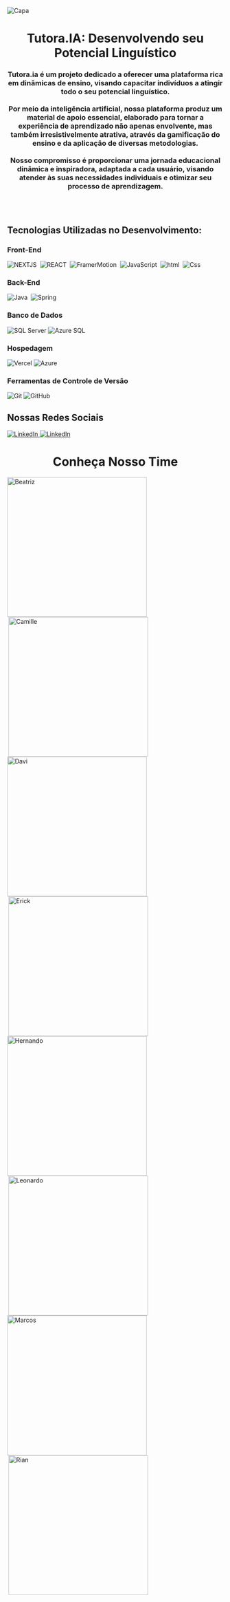 ![Capa](https://github.com/Tutora-ia/.github/assets/144457305/22d5ab63-a95a-460f-bfd2-38ef06dba002)
<h1 align="center">Tutora.IA: Desenvolvendo seu Potencial Linguístico</h1>
<h3 align="center">Tutora.ia é um projeto dedicado a oferecer uma plataforma rica em dinâmicas de ensino, visando capacitar indivíduos a atingir todo o seu potencial linguístico.<br><br> Por meio da inteligência artificial, nossa plataforma produz um material de apoio essencial, elaborado para tornar a experiência de aprendizado não apenas envolvente, mas também irresistivelmente atrativa, através da gamificação do ensino e da aplicação de diversas metodologias.<br><br> Nosso compromisso é proporcionar uma jornada educacional dinâmica e inspiradora, adaptada a cada usuário, visando atender às suas necessidades individuais e otimizar seu processo de aprendizagem.</h3>
<br><br>

## Tecnologias Utilizadas no Desenvolvimento:
### Front-End
![NEXTJS](https://img.shields.io/badge/NEXT.JS-000?style=for-the-badge&logo=next.js&logoColor=FFFFFF)&nbsp;
![REACT](https://img.shields.io/badge/REACT-000000?style=for-the-badge&logo=react&logoColor=61DAFB)&nbsp;
![FramerMotion](https://img.shields.io/badge/Framer%20Motion-000?style=for-the-badge&logo=framer&logoColor=bb4b96)&nbsp;
![JavaScript](https://img.shields.io/badge/JavaScript-000?style=for-the-badge&logo=javascript&logoColor=f7df1e)&nbsp;
![html](https://img.shields.io/badge/HTML-000000?style=for-the-badge&logo=html5&logoColor=E34F26)&nbsp;
![Css](https://img.shields.io/badge/CSS-000000?style=for-the-badge&logo=css3&logoColor=1572B6)&nbsp;

### Back-End
![Java](https://img.shields.io/badge/Java-000000?style=for-the-badge&logo=openjdk&logoColor=e82d2f)&nbsp;
![Spring](https://img.shields.io/badge/Spring-000?style=for-the-badge&logo=spring&logoColor=6db33f)&nbsp;

### Banco de Dados
![SQL Server](https://img.shields.io/badge/Microsoft%20SQL%20Server-000?style=for-the-badge&logo=microsoft%20sql%20server&logoColor=CC2927)
![Azure SQL](https://img.shields.io/badge/AZURE%20SQL-000?style=for-the-badge&logo=microsoft%20sql%20server&logoColor=2cabdf)

### Hospedagem
![Vercel](https://img.shields.io/badge/Vercel-000000?style=for-the-badge&logo=vercel&logoColor=white)
![Azure](https://img.shields.io/badge/Microsoft_Azure-000?style=for-the-badge&logo=microsoft-azure&logoColor=0e6bde)&nbsp;

### Ferramentas de Controle de Versão
![Git](https://img.shields.io/badge/GIT-000000?style=for-the-badge&logo=git&logoColor=F05032)
![GitHub](https://img.shields.io/badge/GITHUB-000000?style=for-the-badge&logo=github&logoColor=FFFFFF)

<h2>Nossas Redes Sociais</h2>
<a href="https://www.linkedin.com/company/tutora-ia/" target="_blank" rel="noopener noreferrer"> <img alt="LinkedIn" title="LinkedIn" src="https://img.shields.io/badge/LINKEDIN-0A66C2?style=for-the-badge&logo=linkedin&logoColor=FFFFFF"/> </a>
<a href="https://www.instagram.com/tutora.ia/" target="_blank" rel="noopener noreferrer"> <img alt="LinkedIn" title="LinkedIn" src="https://img.shields.io/badge/Instagram-E4405F?style=for-the-badge&logo=instagram&logoColor=white"/> </a>

<h1 align="center">Conheça Nosso Time</h1>
<a href="https://www.linkedin.com/in/beatriz-kailane-3513b5248" target="_blank" style="display: inline-block; text-decoration: none;">
    <img src="https://github.com/Tutora-ia/.github/assets/144457305/e47bcfa3-c300-409a-aa1f-8db7baad7a69" alt="Beatriz" style="display: block; width: 325px; height: auto; margin-right: 20px;" align="left">
</a>
<a href="https://www.linkedin.com/in/camille-alves-cruz-42a229288" target="_blank" style="display: inline-block; text-decoration: none;">
    <img src="https://github.com/Tutora-ia/.github/assets/144457305/fefd0f33-3ef5-4276-9559-d4f525c21e4b" alt="Camille" style="display: block; width: 325px; height: auto; margin-right: 20px;" align="right">
</a>
<a href="https://www.linkedin.com/in/davirsouza" target="_blank" style="display: inline-block; text-decoration: none;">
    <img src="https://github.com/Tutora-ia/.github/assets/144457305/a54fa882-0da7-4c24-b7d2-d3b3095545bf" alt="Davi" style="display: block; width: 325px; height: auto; margin-right: 20px;" align="left">
</a>
<a href="https://www.linkedin.com/in/erick-badar%C3%B3-3849aa215/" target="_blank" style="display: inline-block; text-decoration: none;">
    <img src="https://github.com/Tutora-ia/.github/assets/144457305/5dea8590-9d5c-45c2-9c0a-dde0e7b744f1" alt="Erick" style="display: block; width: 325px; height: auto; margin-right: 20px;" align="right">
</a>
<a href="https://www.linkedin.com/in/hernando-silva-27400b203/" target="_blank" style="display: inline-block; text-decoration: none;">
    <img src="https://github.com/Tutora-ia/.github/assets/144457305/f73b6189-1da7-46d1-a306-e548338c0783" alt="Hernando" style="display: block; width: 325px; height: auto; margin-right: 20px;" align="left">
</a>
<a href="https://www.linkedin.com/in/leonardo-sardinha/" target="_blank" style="display: inline-block; text-decoration: none;">
    <img src="https://github.com/Tutora-ia/.github/assets/144457305/794accc0-85ba-4fe8-974d-d5b78261b3b8" alt="Leonardo" style="display: block; width: 325px; height: auto; margin-right: 20px;" align="right">
</a>
<a href="https://www.linkedin.com/in/marcos-sena2612/" target="_blank" style="display: inline-block; text-decoration: none;">
    <img src="https://github.com/Tutora-ia/.github/assets/144457305/7f769c3c-f9fe-4717-b1eb-b32df7c95eae" alt="Marcos" style="display: block; width: 325px; height: auto; margin-right: 20px;" align="left">
</a>
<a href="https://www.linkedin.com/in/rian-alves-cadamuro-73848a1b4/" target="_blank" style="display: inline-block; text-decoration: none;">
    <img src="https://github.com/Tutora-ia/.github/assets/144457305/16985f7f-4714-45ba-a382-a119092dd1d2" alt="Rian" style="display: block; width: 325px; height: auto; margin-right: 20px;" align="right">
</a>
